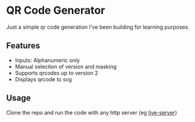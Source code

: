 # QR Code Generator
Just a simple qr code generation I've been building for learning purposes.

## Features
- Inputs: Alphanumeric only
- Manual selection of version and masking
- Supports qrcodes up to version 2
- Displays qrcode to svg

## Usage
Clone the repo and run the code with any http server (eg [live-server](https://www.npmjs.com/package/live-server))